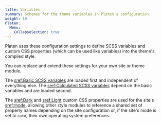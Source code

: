 ```yaml
---
title: Variables
summary: Schemas for the theme variables in Platen's configuration.
weight: 10
Platen:
  Menu:
    CollapseSection: true
---
```


Platen uses these configuration settings to define SCSS variables and custom CSS properties (which
can be used like variables) into the theme's compiled style.

You can replace and extend these settings for your own site or theme module.

The [sref:Basic SCSS variables] are loaded first and independent of everything else. The
[sref:Calculated SCSS variables] depend on the basic variables and are loaded second.

The [sref:Dark] and [sref:Light] custom CSS properties are used for the site's [sref:mode], allowing
other style modules to reference a shared set of property names depending on the site configuration
or, if the site's mode is set to `auto`, their own operating system preferences.

```section
```

<!-- Reference Links -->
[sref:Basic SCSS variables]: Platen.Site.Theme.Variables.BasicSCSS
[sref:Calculated SCSS variables]: Platen.Site.Theme.Variables.CalculatedSCSS
[sref:Dark]: Platen.Site.Theme.Variables.DarkCSS
[sref:Light]: Platen.Site.Theme.Variables.LightCSS
[sref:mode]: Platen.Site.Theme.Config.Mode
